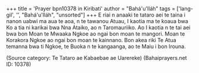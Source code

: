 +++
title = 'Prayer bpn10378 in Kiribati'
author = "Bahá'u'lláh"
tags = ['lang-gil', '', "Bahá'u'lláh", "unsorted"]
+++
E riai n anaaki te tataro aei te taina i nanon uabwi ma aua te aoa, n te tawanou
Atuau, I kaotia ma te koaua bwa Ko a tia ni karikai bwa Nna Ataiko, ao n Taromauriiko.  Ao I kaotia n te tai aei bwa bon Moan te Mwaaka Ngkoe ao ngai bon moan te mangori.  Moan te Korakora Ngkoe ao ngai bon moan te kainnano.  Bon akea riki Te Atua temanna bwa ti Ngkoe, te Buoka n te kangaanga, ao te Maiu i bon Irouna.

(Source category: Te Tataro ae Kabaebae ae Uarereke)
(Bahaiprayers.net ID: 10378)
